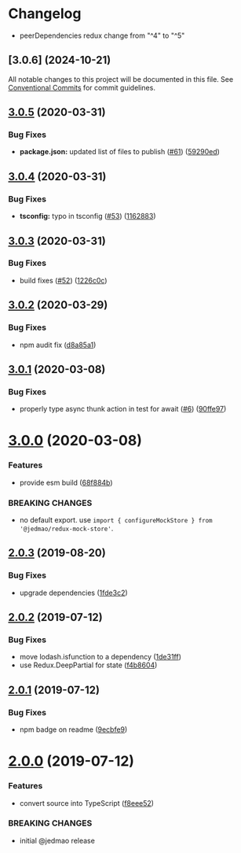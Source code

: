# Changelog

* peerDependencies redux change from "^4" to "^5"

## [3.0.6] (2024-10-21)

All notable changes to this project will be documented in this file. See
[Conventional Commits](https://conventionalcommits.org) for commit guidelines.

## [3.0.5](https://github.com/jedmao/redux-mock-store/compare/v3.0.4...v3.0.5) (2020-03-31)


### Bug Fixes

* **package.json:** updated list of files to publish ([#61](https://github.com/jedmao/redux-mock-store/issues/61)) ([59290ed](https://github.com/jedmao/redux-mock-store/commit/59290edfc7dd24bff87a2c3bff573ff9b4a6b146))

## [3.0.4](https://github.com/jedmao/redux-mock-store/compare/v3.0.3...v3.0.4) (2020-03-31)


### Bug Fixes

* **tsconfig:** typo in tsconfig ([#53](https://github.com/jedmao/redux-mock-store/issues/53)) ([1162883](https://github.com/jedmao/redux-mock-store/commit/11628834e6389b7772c4e961bd40ce06f3302b80))

## [3.0.3](https://github.com/jedmao/redux-mock-store/compare/v3.0.2...v3.0.3) (2020-03-31)


### Bug Fixes

* build fixes ([#52](https://github.com/jedmao/redux-mock-store/issues/52)) ([1226c0c](https://github.com/jedmao/redux-mock-store/commit/1226c0ca2fb49d306115300455d0cea7f0938c26))

## [3.0.2](https://github.com/jedmao/redux-mock-store/compare/v3.0.1...v3.0.2) (2020-03-29)


### Bug Fixes

* npm audit fix ([d8a85a1](https://github.com/jedmao/redux-mock-store/commit/d8a85a17992781d0811cb42e8e747a771ae0aec4))

## [3.0.1](https://github.com/jedmao/redux-mock-store/compare/v3.0.0...v3.0.1) (2020-03-08)


### Bug Fixes

* properly type async thunk action in test for await ([#6](https://github.com/jedmao/redux-mock-store/issues/6)) ([90ffe97](https://github.com/jedmao/redux-mock-store/commit/90ffe97))

# [3.0.0](https://github.com/jedmao/redux-mock-store/compare/v2.0.3...v3.0.0) (2020-03-08)


### Features

* provide esm build ([68f884b](https://github.com/jedmao/redux-mock-store/commit/68f884b))


### BREAKING CHANGES

* no default export. use `import { configureMockStore } from
'@jedmao/redux-mock-store'`.

## [2.0.3](https://github.com/jedmao/redux-mock-store/compare/v2.0.2...v2.0.3) (2019-08-20)


### Bug Fixes

* upgrade dependencies ([1fde3c2](https://github.com/jedmao/redux-mock-store/commit/1fde3c2))

## [2.0.2](https://github.com/jedmao/redux-mock-store/compare/v2.0.1...v2.0.2) (2019-07-12)


### Bug Fixes

* move lodash.isfunction to a dependency ([1de31ff](https://github.com/jedmao/redux-mock-store/commit/1de31ff))
* use Redux.DeepPartial for state ([f4b8604](https://github.com/jedmao/redux-mock-store/commit/f4b8604))

## [2.0.1](https://github.com/jedmao/redux-mock-store/compare/v2.0.0...v2.0.1) (2019-07-12)


### Bug Fixes

* npm badge on readme ([9ecbfe9](https://github.com/jedmao/redux-mock-store/commit/9ecbfe9))

# [2.0.0](https://github.com/jedmao/redux-mock-store/compare/v1.5.0...v2.0.0) (2019-07-12)


### Features

* convert source into TypeScript ([f8eee52](https://github.com/jedmao/redux-mock-store/commit/f8eee52))


### BREAKING CHANGES

* initial @jedmao release
